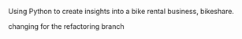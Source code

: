 Using Python to create insights into a bike rental business, bikeshare.

changing for the refactoring branch
